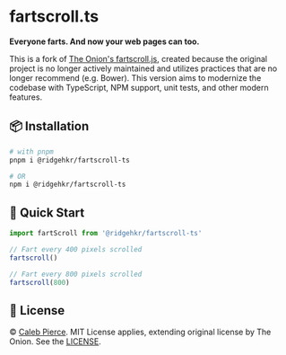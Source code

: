 # fartscroll.ts

**Everyone farts. And now your web pages can too.**

This is a fork of [The Onion's fartscroll.js](https://theonion.github.io/fartscroll.js/), created because the original project is no longer actively maintained and utilizes practices that are no longer recommend (e.g. Bower). This version aims to modernize the codebase with TypeScript, NPM support, unit tests, and other modern features.

## 📦 Installation

```bash
# with pnpm
pnpm i @ridgehkr/fartscroll-ts

# OR
npm i @ridgehkr/fartscroll-ts
```

## 🚀 Quick Start

```javascript
import fartScroll from '@ridgehkr/fartscroll-ts'

// Fart every 400 pixels scrolled
fartscroll()

// Fart every 800 pixels scrolled
fartscroll(800)
```

## 🪪 License

© [Caleb Pierce](https://calebpierce.dev). MIT License applies, extending original license by The Onion. See the [LICENSE](https://github.com/ridgehkr/fartscroll-ts/blob/master/LICENSE).
